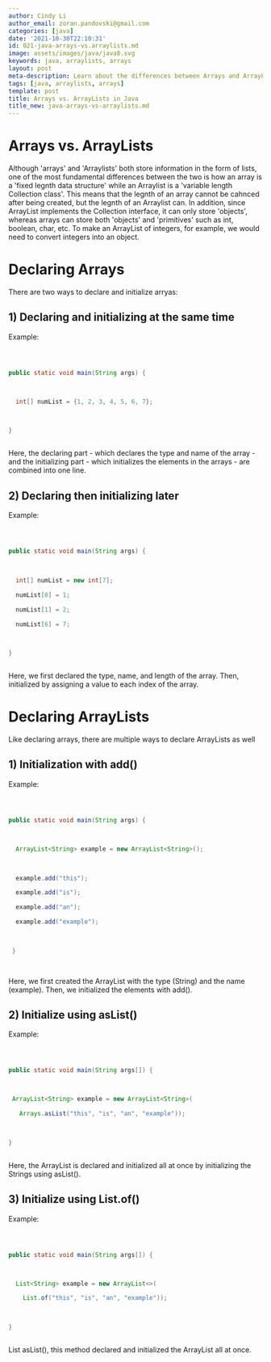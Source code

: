```yaml
---
author: Cindy Li
author_email: zoran.pandovski@gmail.com
categories: [java]
date: '2021-10-30T22:10:31'
id: 021-java-arrays-vs.arraylists.md
image: assets/images/java/java8.svg
keywords: java, arraylists, arrays
layout: post
meta-description: Learn about the differences between Arrays and ArrayLists in Java
tags: [java, arraylists, arrays]
template: post
title: Arrays vs. ArrayLists in Java
title_new: java-arrays-vs-arraylists.md
---
```






# Arrays vs. ArrayLists

Although 'arrays' and 'Arraylists' both store information in the form of lists, one of the most fundamental differences between the two is how an array is a 'fixed legnth data structure' while an Arraylist is a 'variable length Collection class'. This means that the legnth of an array cannot be cahnced after being created, but the legnth of an Arraylist can. In addition, since ArrayList implements the Collection interface, it can only store 'objects', whereas arrays can store both 'objects' and 'primitives' such as int, boolean, char, etc. To make an ArrayList of integers, for example, we would need to convert integers into an object. 





# Declaring Arrays

There are two ways to declare and initialize arryas:



  ## 1) Declaring and initializing at the same time

Example: 

```java



public static void main(String args) {



  int[] numList = {1, 2, 3, 4, 5, 6, 7};

  

}



```



Here, the declaring part - which declares the type and name of the array - and the initializing part - which initializes the elements in the arrays - are combined into one line. 



  ## 2) Declaring then initializing later

Example: 

```java



public static void main(String args) {

  

  int[] numList = new int[7];

  numList[0] = 1;

  numList[1] = 2;

  numList[6] = 7;

  

}



```



Here, we first declared the type, name, and length of the array. Then, initialized by assigning a value to each index of the array. 





# Declaring ArrayLists

Like declaring arrays, there are multiple ways to declare ArrayLists as well



## 1) Initialization with add()

Example: 

```java



public static void main(String args) {



  ArrayList<String> example = new ArrayList<String>();

  

  example.add("this");

  example.add("is");

  example.add("an");

  example.add("example");

 

 }

 

 ```

 Here, we first created the ArrayList with the type (String) and the name (example). Then, we initialized the elements with add().

 

 ## 2) Initialize using asList()

 Example: 

 ```java

 

 public static void main(String args[]) {

 

  ArrayList<String> example = new ArrayList<String>(

    Arrays.asList("this", "is", "an", "example"));

    

}



```

Here, the ArrayList is declared and initialized all at once by initializing the Strings using asList(). 



## 3) Initialize using List.of()

Example:

```java



public static void main(String args[]) {



  List<String> example = new ArrayList<>(

    List.of("this", "is", "an", "example"));

    

}



```

List asList(), this method declared and initialized the ArrayList all at once.

